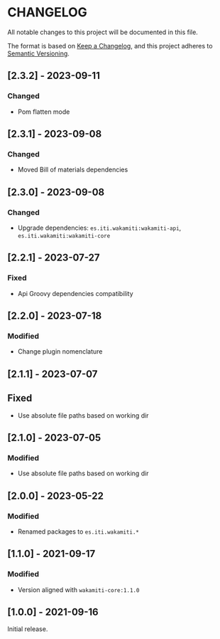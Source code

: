# CHANGELOG

All notable changes to this project will be documented in this file.

The format is based on [Keep a Changelog][1],
and this project adheres to [Semantic Versioning][2].


## [2.3.2] - 2023-09-11

### Changed
- Pom flatten mode


## [2.3.1] - 2023-09-08

### Changed
- Moved Bill of materials dependencies


## [2.3.0] - 2023-09-08

### Changed
- Upgrade dependencies: `es.iti.wakamiti:wakamiti-api`, `es.iti.wakamiti:wakamiti-core`


## [2.2.1] - 2023-07-27

### Fixed

- Api Groovy dependencies compatibility


## [2.2.0] - 2023-07-18

### Modified

- Change plugin nomenclature


## [2.1.1] - 2023-07-07

## Fixed

- Use absolute file paths based on working dir


## [2.1.0] - 2023-07-05

### Modified

- Use absolute file paths based on working dir


## [2.0.0] - 2023-05-22

### Modified

- Renamed packages to ```es.iti.wakamiti.*```


## [1.1.0] - 2021-09-17

### Modified

- Version aligned with `wakamiti-core:1.1.0`


## [1.0.0] - 2021-09-16

Initial release.


[1]: <https://keepachangelog.com/en/1.0.0/>
[2]: <https://semver.org>